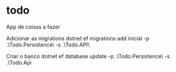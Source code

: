# todo

App de coisas a fazer

Adicionar as migrations
dotnet ef migrations add inicial -p .\Todo.Persistence\ -s .\Todo.API\

Criar o banco
dotnet ef database update -p .\Todo.Persistence\ -s .\Todo.Api
